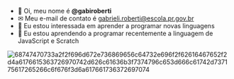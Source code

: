 - 👋 Oi, meu nome é **@gabiroberti**
- ✉ Meu e-mail de contato é gabrieli.roberti@escola.pr.gov.br 
- 👀 Eu estou interessada em aprender a programar novas linguagens 
- 🌱 Eu estou aprendendo a programar recentemente a linguagem de JavaScript e Scratch 

![68747470733a2f2f696d672e736869656c64732e696f2f62616467652f2d4a6176615363726970742d626c61636b3f7374796c653d666c61742d737175617265266c6f676f3d6a617661736372697074](https://user-images.githubusercontent.com/109753593/182661143-149e9d6c-002c-424d-8d90-f20caad267ab.svg)

